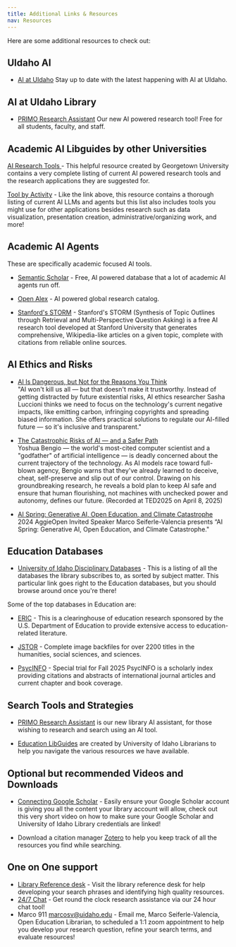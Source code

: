 ```yaml
---
title: Additional Links & Resources
nav: Resources
---
```


Here are some additional resources to check out:

## UIdaho AI 

- [AI at UIdaho](https://ai.uidaho.edu/)
Stay up to date with the latest happening with AI at UIdaho.

## AI at UIdaho Library

- [PRIMO Research Assistant](https://alliance-uidaho.primo.exlibrisgroup.com/discovery/researchAssistant?vid=01ALLIANCE_UID%3AUID) Our new AI powered research tool! Free for all students, faculty, and staff.

## Academic AI Libguides by other Universities

[AI Research Tools ](https://guides.library.georgetown.edu/ai/tools) - This helpful resource created by Georgetown University contains a very complete listing of current AI powered research tools and the research applications they are suggested for. 

[Tool by Activity](https://cndls.georgetown.edu/resources/ai/using-ai/#ai-tool-by-activity) - Like the link above, this resource contains a thorough listing of current AI LLMs and agents but this list also includes tools you might use for other applications besides research such as data visualization, presentation creation, administrative/organizing work, and more!

## Academic AI Agents

These are specifically academic focused AI tools.

- [Semantic Scholar](https://www.semanticscholar.org/) - Free, AI powered database that a lot of academic AI agents run off. 

- [Open Alex](https://openalex.org/) - AI powered global research catalog.

- [Stanford's STORM](https://storm.genie.stanford.edu/) - Stanford's STORM (Synthesis of Topic Outlines through Retrieval and Multi-Perspective Question Asking) is a free AI research tool developed at Stanford University that generates comprehensive, Wikipedia-like articles on a given topic, complete with citations from reliable online sources.


## AI Ethics and Risks

- [AI Is Dangerous, but Not for the Reasons You Think](https://www.youtube.com/watch?v=eXdVDhOGqoE)
    <br> "AI won't kill us all — but that doesn't make it trustworthy. Instead of getting distracted by future existential risks, AI ethics researcher Sasha Luccioni thinks we need to focus on the technology's current negative impacts, like emitting carbon, infringing copyrights and spreading biased information. She offers practical solutions to regulate our AI-filled future — so it's inclusive and transparent."

- [The Catastrophic Risks of AI — and a Safer Path](https://www.youtube.com/watch?v=qe9QSCF-d88&t=120s)
    <br> Yoshua Bengio — the world's most-cited computer scientist and a "godfather" of artificial intelligence — is deadly concerned about the current trajectory of the technology. As AI models race toward full-blown agency, Bengio warns that they've already learned to deceive, cheat, self-preserve and slip out of our control. Drawing on his groundbreaking research, he reveals a bold plan to keep AI safe and ensure that human flourishing, not machines with unchecked power and autonomy, defines our future. (Recorded at TED2025 on April 8, 2025)


- [AI Spring: Generative AI, Open Education, and Climate Catastrophe](https://www.youtube.com/watch?v=iDaAKTuBIiw&t=11s)
    <br>2024 AggieOpen Invited Speaker Marco Seiferle-Valencia presents “AI Spring: Generative AI, Open Education, and Climate Catastrophe."


## Education Databases

- [University of Idaho Disciplinary Databases](https://libguides.uidaho.edu/az/databases?s=73424) - This is a listing of all the databases the library subscribes to, as sorted by subject matter. This particular link goes right to the Education databases, but you should browse around once you're there!

Some of the top databases in Education are:

- [ERIC](https://www.proquest.com/eric) - This is a clearinghouse of education research sponsored by the U.S. Department of Education to provide extensive access to education-related literature.

- [JSTOR](https://uidaho.idm.oclc.org/login?url=https://www.jstor.org/) - Complete image backfiles for over 2200 titles in the humanities, social sciences, and sciences.

- [PsycINFO](https://uidaho.idm.oclc.org/login?url=https://search.ebscohost.com/login.aspx?authtype=ip,uid&profile=ehost&defaultdb=psyh) - Special trial for Fall 2025 PsycINFO is a scholarly index providing citations and abstracts of international journal articles and current chapter and book coverage. 

## Search Tools and Strategies

- [PRIMO Research Assistant](https://alliance-uidaho.primo.exlibrisgroup.com/discovery/researchAssistant?vid=01ALLIANCE_UID%3AUID) is our new library AI assistant, for those wishing to research and search using an AI tool. 

- [Education LibGuides](https://libguides.uidaho.edu/) are created by University of Idaho Librarians to help you navigate the various resources we have available.

## Optional but recommended Videos and Downloads

- [Connecting Google Scholar](https://youtu.be/6uISOAfRMWY) - Easily ensure your Google Scholar account is giving you all the content your library account will allow, check out this very short video on how to make sure your Google Scholar and University of Idaho Library credentials are linked!

- Download a citation manager [Zotero](https://Zotero.org) to help you keep track of all the resources you find while searching.


## One on One support

- [Library Reference desk](https://www.lib.uidaho.edu/help/) - Visit the library reference desk for help developing your search phrases and identifying high quality resources.
- [24/7 Chat](https://www.lib.uidaho.edu/help/) - Get round the clock research assistance via our 24 hour chat tool!
- Marco 911 <marcosv@uidaho.edu> - Email me, Marco Seiferle-Valencia, Open Education Librarian, to scheduled a 1:1 zoom appointment to help you develop your research question, refine your search terms, and evaluate resources!